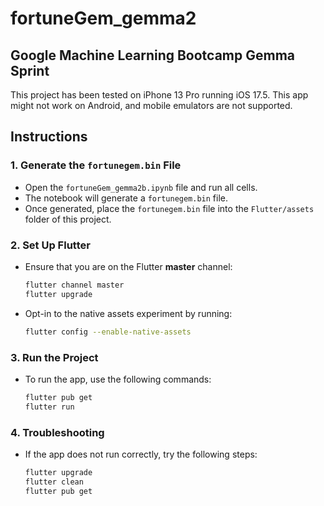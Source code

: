 # fortuneGem_gemma2
## Google Machine Learning Bootcamp Gemma Sprint

This project has been tested on iPhone 13 Pro running iOS 17.5.
This app might not work on Android, and mobile emulators are not supported.

## Instructions

### 1. Generate the `fortunegem.bin` File
- Open the `fortuneGem_gemma2b.ipynb` file and run all cells.
- The notebook will generate a `fortunegem.bin` file.
- Once generated, place the `fortunegem.bin` file into the `Flutter/assets` folder of this project.

### 2. Set Up Flutter
- Ensure that you are on the Flutter **master** channel:
  ```bash
  flutter channel master
  flutter upgrade
- Opt-in to the native assets experiment by running:
  ```bash
  flutter config --enable-native-assets

### 3. Run the Project
- To run the app, use the following commands:
  ```bash
  flutter pub get
  flutter run


### 4. Troubleshooting
- If the app does not run correctly, try the following steps:
  ```bash
  flutter upgrade
  flutter clean
  flutter pub get
